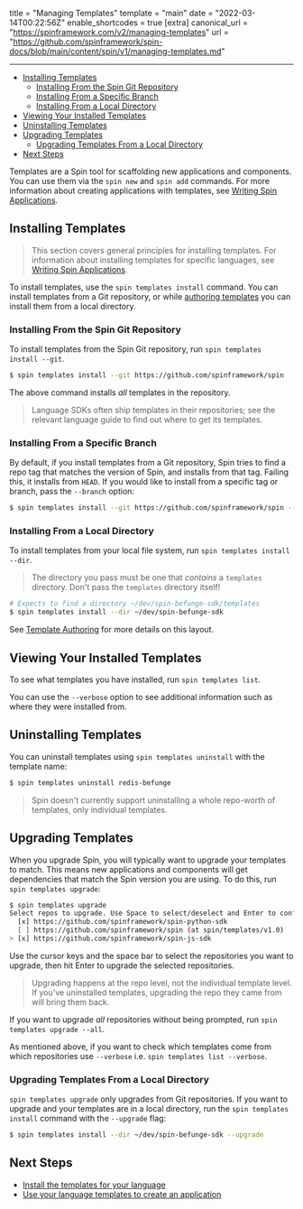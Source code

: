 title = "Managing Templates"
template = "main"
date = "2022-03-14T00:22:56Z"
enable_shortcodes = true
[extra]
canonical_url = "https://spinframework.com/v2/managing-templates"
url = "https://github.com/spinframework/spin-docs/blob/main/content/spin/v1/managing-templates.md"

---
- [Installing Templates](#installing-templates)
  - [Installing From the Spin Git Repository](#installing-from-the-spin-git-repository)
  - [Installing From a Specific Branch](#installing-from-a-specific-branch)
  - [Installing From a Local Directory](#installing-from-a-local-directory)
- [Viewing Your Installed Templates](#viewing-your-installed-templates)
- [Uninstalling Templates](#uninstalling-templates)
- [Upgrading Templates](#upgrading-templates)
  - [Upgrading Templates From a Local Directory](#upgrading-templates-from-a-local-directory)
- [Next Steps](#next-steps)

Templates are a Spin tool for scaffolding new applications and components. You can use them via the `spin new` and `spin add` commands. For more information about creating applications with templates, see [Writing Spin Applications](writing-apps).

## Installing Templates

> This section covers general principles for installing templates. For information about installing templates for specific languages, see [Writing Spin Applications](writing-apps).

To install templates, use the `spin templates install` command. You can install templates from a Git repository, or while [authoring templates](template-authoring) you can install them from a local directory.

### Installing From the Spin Git Repository

To install templates from the Spin Git repository, run `spin templates install --git`.

<!-- @selectiveCpy -->

```bash
$ spin templates install --git https://github.com/spinframework/spin
```

The above command installs _all_ templates in the repository.

> Language SDKs often ship templates in their repositories; see the relevant language guide to find out where to get its templates.

### Installing From a Specific Branch

By default, if you install templates from a Git repository, Spin tries to find a repo tag that matches the version of Spin, and installs from that tag.  Failing this, it installs from `HEAD`.  If you would like to install from a specific tag or branch, pass the `--branch` option:

<!-- @nocpy -->

```bash
$ spin templates install --git https://github.com/spinframework/spin --branch spin/templates/v0.8
```

### Installing From a Local Directory

To install templates from your local file system, run `spin templates install --dir`.

> The directory you pass must be one that _contains_ a `templates` directory.  Don't pass the `templates` directory itself!

<!-- @nocpy -->

```bash
# Expects to find a directory ~/dev/spin-befunge-sdk/templates
$ spin templates install --dir ~/dev/spin-befunge-sdk
```

See [Template Authoring](template-authoring) for more details on this layout.

## Viewing Your Installed Templates

To see what templates you have installed, run `spin templates list`.

You can use the `--verbose` option to see additional information such as where they were installed from.

## Uninstalling Templates

You can uninstall templates using `spin templates uninstall` with the template name:

<!-- @nocpy -->

```bash
$ spin templates uninstall redis-befunge
```

> Spin doesn't currently support uninstalling a whole repo-worth of templates, only individual templates.

## Upgrading Templates

When you upgrade Spin, you will typically want to upgrade your templates to match.  This means new applications and components will get dependencies that match the Spin version you are using.  To do this, run `spin templates upgrade`:

<!-- @selectiveCpy -->

```bash
$ spin templates upgrade
Select repos to upgrade. Use Space to select/deselect and Enter to confirm selection.
  [x] https://github.com/spinframework/spin-python-sdk
  [ ] https://github.com/spinframework/spin (at spin/templates/v1.0)
> [x] https://github.com/spinframework/spin-js-sdk
```

Use the cursor keys and the space bar to select the repositories you want to upgrade, then hit Enter to upgrade the selected repositories.

> Upgrading happens at the repo level, not the individual template level.  If you've uninstalled templates, upgrading the repo they came from will bring them back.

If you want to upgrade _all_ repositories without being prompted, run `spin templates upgrade --all`.

As mentioned above, if you want to check which templates come from which repositories use `--verbose` i.e. `spin templates list --verbose`.

### Upgrading Templates From a Local Directory

`spin templates upgrade` only upgrades from Git repositories.  If you want to upgrade and your templates are in a local directory, run the `spin templates install` command with the `--upgrade` flag:

<!-- @nocpy -->

```bash
$ spin templates install --dir ~/dev/spin-befunge-sdk --upgrade
```

## Next Steps

- [Install the templates for your language](quickstart)
- [Use your language templates to create an application](writing-apps)